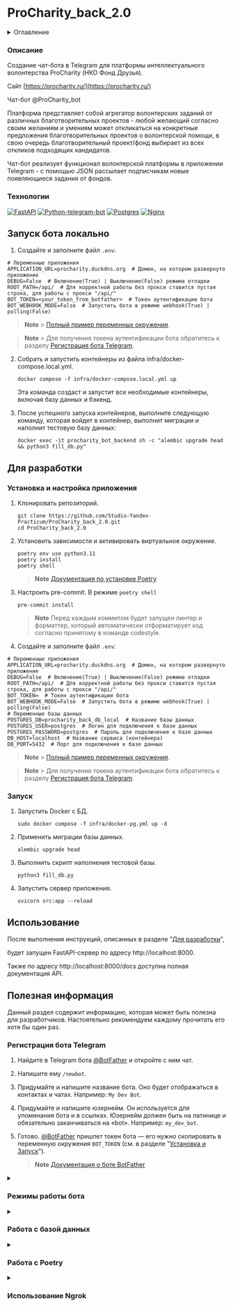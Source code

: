 # ProCharity_back_2.0

<details>
  <summary>Оглавление</summary>
  <ol>
    <li>
      <a href="#описание">Описание</a>
      <ul>
        <li><a href="#технологии">Технологии</a></li>
      </ul>
    </li>
    <li>
    <a href="#запуск-бота-локально">Запуск бота локально</a>
    </li>
    <li>
      <a href="#для-разработки">Для разработки</a>
      <ul>
        <li><a href="#установка-и-настройка-приложения">Установка и настройка приложения</a></li>
        <li><a href="#запуск">Запуск</a></li>
      </ul>
    </li>
    <li><a href="#использование">Использование</a></li>
    <li>
      <a href="#полезная-информация">Полезная информация</a>
      <ul>
        <li><a href="#регистрация-бота-telegram">Регистрация бота Telegram</a></li>
        <li><a href="#режимы-работы-бота">Режимы работы бота</a></li>
        <li><a href="#работа-с-базой-данных">Работа с базой данных</a></li>
        <li><a href="#работа-с-poetry">Работа с Poetry</a></li>
        <li><a href="#использование-ngrok">Использование Ngrok</a></li>
      </ul>
    </li>
  </ol>
</details>

### Описание

Создание чат-бота в Telegram для платформы интеллектуального волонтерства
ProCharity (НКО Фонд Друзья).

Сайт [https://procharity.ru/](https://procharity.ru/)

Чат-бот @ProCharity_bot

Платформа представляет собой агрегатор волонтерских заданий от различных
благотворительных проектов - любой желающий согласно своим желаниям и
умениям может откликаться на конкретные предложения благотворительных
проектов о волонтерской помощи, в свою очередь благотворительный проект/фонд
выбирает из всех откликов подходящих кандидатов.

Чат-бот реализует функционал волонтерской платформы в приложении Telegram -
с помощью JSON рассылает подписчикам новые появляющиеся задания от фондов.

### Технологии

[![FastAPI][FastAPI-badge]][FastAPI-url]
[![Python-telegram-bot][Python-telegram-bot-badge]][Python-telegram-bot-url]
[![Postgres][Postgres-badge]][Postgres-url]
[![Nginx][Nginx-badge]][Nginx-url]

## Запуск бота локально

1. Создайте и заполните файл `.env`:

```dotenv
# Переменные приложения
APPLICATION_URL=procharity.duckdns.org  # Домен, на котором развернуто приложение
DEBUG=False  # Включение(True) | Выключение(False) режима отладки
ROOT_PATH=/api/  # Для корректной работы без прокси ставится пустая строка, для работы с прокси "/api/"
BOT_TOKEN=<your_token_from_botfather>  # Токен аутентификации бота
BOT_WEBHOOK_MODE=False  # Запустить бота в режиме webhook(True) | polling(False)
```
> **Note**
    > [Полный пример переменных окружения](env.example).

> **Note**
    > Для получения токена аутентификации бота обратитесь к
    разделу [Регистрация бота Telegram](#регистрация-бота-telegram).


2. Собрать и запустить контейнеры из файла infra/docker-compose.local.yml.

    ```shell
    docker compose -f infra/docker-compose.local.yml up
    ```
    Эта команда создаст и запустит все необходимые контейнеры, включая базу данных и бэкенд.

3. После успешного запуска контейнеров, выполните следующую команду, которая войдет в контейнер, выполнит миграции и наполнит тестовую базу данных:

    ```shell
    docker exec -it procharity_bot_backend sh -c "alembic upgrade head && python3 fill_db.py"
    ```

## Для разработки

### Установка и настройка приложения

1. Клонировать репозиторий.

    ```shell
    git clone https://github.com/Studio-Yandex-Practicum/ProCharity_back_2.0.git
    cd ProCharity_back_2.0
    ```

2. Установить зависимости и активировать виртуальное окружение.

    ```shell
    poetry env use python3.11
    poetry install
    poetry shell
    ```

    > **Note**
    > [Документация по установке Poetry](https://python-poetry.org/docs/#installation)
3. Настроить pre-commit.
В режиме ```poetry shell```
   ```
   pre-commit install
   ```
   > **Note**
    > Перед каждым коммитом будет запущен линтер и форматтер,
    который автоматически отформатирует код согласно принятому в команде codestyle.

4. Создайте и заполните файл `.env`:

```dotenv
# Переменные приложения
APPLICATION_URL=procharity.duckdns.org  # Домен, на котором развернуто приложение
DEBUG=False  # Включение(True) | Выключение(False) режима отладки
ROOT_PATH=/api/  # Для корректной работы без прокси ставится пустая строка, для работы с прокси "/api/"
BOT_TOKEN=  # Токен аутентификации бота
BOT_WEBHOOK_MODE=False  # Запустить бота в режиме webhook(True) | polling(False)
# Переменные базы данных
POSTGRES_DB=procharity_back_db_local  # Название базы данных
POSTGRES_USER=postgres  # Логин для подключения к базе данных
POSTGRES_PASSWORD=postgres  # Пароль для подключения к базе данных
DB_HOST=localhost  # Название сервиса (контейнера)
DB_PORT=5432  # Порт для подключения к базе данных
```

> **Note**
    > [Полный пример переменных окружения](env.example).

> **Note**
    > Для получения токена аутентификации бота обратитесь к
    разделу [Регистрация бота Telegram](#регистрация-бота-telegram).

### Запуск

1. Запустить Docker с БД.

    ```shell
    sudo docker compose -f infra/docker-pg.yml up -d
    ````

2. Применить миграции базы данных.

    ```shell
    alembic upgrade head

3. Выполнить скрипт наполнения тестовой базы.

    ```shell
    python3 fill_db.py
    ```

4. Запустить сервер приложения.

    ```shell
    uvicorn src:app --reload
    ```

## Использование

После выполнения инструкций, описанных в разделе "[Для разработки](#для-разработки)",

будет запущен FastAPI-сервер по адресу http://localhost:8000.

Также по адресу http://localhost:8000/docs доступна полная документация API.

## Полезная информация

Данный раздел содержит информацию, которая может быть полезна для разработчиков.
Настоятельно рекомендуем каждому прочитать его хотя бы один раз.

### Регистрация бота Telegram

1. Найдите в Telegram бота [@BotFather](https://t.me/botfather) и откройте с ним чат.

2. Напишите ему `/newbot`.

3. Придумайте и напишите название бота. Оно будет отображаться в контактах и
чатах. Например: `My Dev Bot`.

4. Придумайте и напишите юзернейм. Он используется для упоминания бота и в
ссылках. Юзернейм должен быть на латинице и обязательно заканчиваться на
«bot». Например: `my_dev_bot`.

5. Готово. [@BotFather](https://t.me/botfather) пришлет токен бота — его нужно
скопировать в переменную окружения `BOT_TOKEN` (см. в разделе "[Установка и Запуск](#установка-и-запуск)").

    > **Note**
    > [Документация о боте BotFather](https://core.telegram.org/bots/features#botfather)

<details>
  <summary><h3>Режимы работы бота</h3></summary>

#### Запуск без API приложения

Выполнить скрипт запуска.

```shell
python src/run.py
```

> **Warning**:
> Возможно только в режиме [polling](#polling).

#### Polling

Задать значение переменной окружения (`.env`).

```dotenv
BOT_WEBHOOK_MODE=False
```

#### Webhook

Задать значение переменным окружения (`.env`).

```dotenv
BOT_WEBHOOK_MODE=True
APPLICATION_URL=http://example.com  # Пример
```

> **Note**
> [Подробнее о webhooks](https://github.com/python-telegram-bot/python-telegram-bot/wiki/Webhooks)

> **Note**
> Для теста через HTTPS можно использовать [Ngrok](https://ngrok.com/)
> (см. раздел "[Использование Ngrok](#использование-ngrok)").
</details>

<details>
  <summary><h3>Работа с базой данных</h3></summary>

#### Создание миграций

1. Применить существующие миграции:

    ```shell
    alembic upgrade head
    ```

2. Создать новую миграцию:

    ```shell
    alembic revision --autogenerate -m "<Название миграции>"
    ```

    В название миграции указывается
    для какого поля или модели внесены изменения, например:

    * add_shift_model
    * shift_add_field_title
    * shift_remove_field_title

3. Повторить пункт 1, для применения созданной миграции.

#### Откат миграций

Откатить последнюю миграцию:

```shell
alembic downgrade -1
```
</details>

<details>
  <summary><h3>Работа с Poetry</h3></summary>

В этом разделе представлены наиболее часто используемые команды.

Подробнее: https://python-poetry.org/docs/cli/

#### Настройка окружения проекта
Установку необходимо выполнять через curl, как в документации.

    ```shell
    poetry env use python3.11; poetry install
    ```

#### Активировать виртуальное окружение

    ```shell
    poetry shell
    ```

#### Добавить зависимость

    ```shell
    poetry add <package_name>
    ```

> **Note**
> Использование флага `--dev (-D)` позволяет установить зависимость,
> необходимую только для разработки.
> Это полезно для разделения develop и prod зависимостей.

#### Запустить скрипт без активации виртуального окружения

```shell
poetry run <script_name>.py
```
</details>

<details>
  <summary><h3>Использование Ngrok</h3></summary>

Этот раздел будет полезен, если у вас нет доменного имени с установленным
SSL-сертификатом.

[Ngrok](https://ngrok.com/) — это инструмент, который позволяет создавать временный общедоступный
адрес (туннель) для вашего локального сервера, находящимся за NAT или
брандмауэром.

Подробнее: https://ngrok.com/

1. Установить, следуя официальным инструкциям.

    https://ngrok.com/download

2. Запустить туннель.

    ```shell
    ngrok http 80
    ```
> **Note**
    > Если задать переменную в следующем пункте 3, то пункт два можно пропустить.

3. Задать значение переменной окружения (.env).

    ```dotenv
    APPLICATION_URL=https://1234-56-78-9.eu.ngrok.io  # Пример
    USE_NGROK=True
    ```
</details>



<!-- MARKDOWN LINKS & BADGES -->

[FastAPI-url]: https://fastapi.tiangolo.com/
[FastAPI-badge]: https://img.shields.io/badge/FastAPI-005571?style=for-the-badge&logo=fastapi

[Python-telegram-bot-url]: https://github.com/python-telegram-bot/python-telegram-bot
[Python-telegram-bot-badge]: https://img.shields.io/badge/python--telegram--bot-2CA5E0?style=for-the-badge

[Postgres-url]: https://www.postgresql.org/
[Postgres-badge]: https://img.shields.io/badge/postgres-%23316192.svg?style=for-the-badge&logo=postgresql&logoColor=white

[Nginx-url]: https://nginx.org
[Nginx-badge]: https://img.shields.io/badge/nginx-%23009639.svg?style=for-the-badge&logo=nginx&logoColor=white~~

